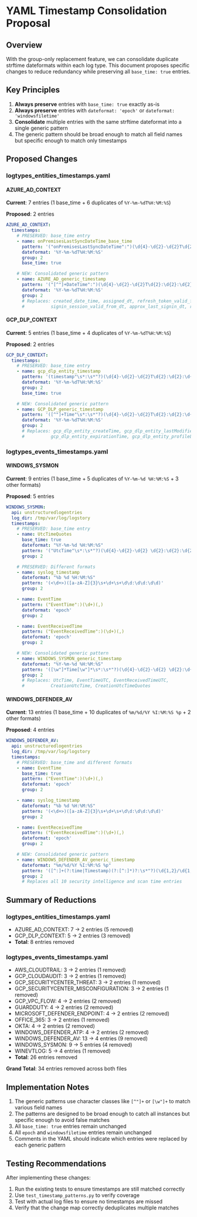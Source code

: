 # YAML Timestamp Consolidation Proposal

## Overview

With the group-only replacement feature, we can consolidate duplicate strftime dateformats within each log type.
This document proposes specific changes to reduce redundancy while preserving all `base_time: true` entries.

## Key Principles

1. **Always preserve** entries with `base_time: true` exactly as-is
2. **Always preserve** entries with `dateformat: 'epoch'` or `dateformat: 'windowsfiletime'`
3. **Consolidate** multiple entries with the same strftime dateformat into a single generic pattern
4. The generic pattern should be broad enough to match all field names but specific enough to match only timestamps

## Proposed Changes

### logtypes_entities_timestamps.yaml

#### AZURE_AD_CONTEXT

**Current**: 7 entries (1 base_time + 6 duplicates of `%Y-%m-%dT%H:%M:%S`)

**Proposed**: 2 entries

```yaml
AZURE_AD_CONTEXT:
  timestamps:
    # PRESERVED: base_time entry
    - name: onPremisesLastSyncDateTime_base_time
      pattern: '("onPremisesLastSyncDateTime":")(\d{4}-\d{2}-\d{2}T\d{2}:\d{2}:\d{2})(Z)'
      dateformat: '%Y-%m-%dT%H:%M:%S'
      group: 2
      base_time: true

    # NEW: Consolidated generic pattern
    - name: AZURE_AD_generic_timestamp
      pattern: '("[^"]+DateTime":")(\d{4}-\d{2}-\d{2}T\d{2}:\d{2}:\d{2})'
      dateformat: '%Y-%m-%dT%H:%M:%S'
      group: 2
      # Replaces: created_date_time, assigned_dt, refresh_token_valid_from_dt,
      #          signin_session_valid_from_dt, approx_last_signin_dt, registration_dt
```

#### GCP_DLP_CONTEXT

**Current**: 5 entries (1 base_time + 4 duplicates of `%Y-%m-%dT%H:%M:%S`)

**Proposed**: 2 entries

```yaml
GCP_DLP_CONTEXT:
  timestamps:
    # PRESERVED: base_time entry
    - name: gcp_dlp_entity_timestamp
      pattern: '(timestamp"\s*:\s*"?)(\d{4}-\d{2}-\d{2}T\d{2}:\d{2}:\d{2})(.\d+Z\s*|Z")'
      dateformat: '%Y-%m-%dT%H:%M:%S'
      group: 2
      base_time: true

    # NEW: Consolidated generic pattern
    - name: GCP_DLP_generic_timestamp
      pattern: '([^"]+Time"\s*:\s*"?)(\d{4}-\d{2}-\d{2}T\d{2}:\d{2}:\d{2})'
      dateformat: '%Y-%m-%dT%H:%M:%S'
      group: 2
      # Replaces: gcp_dlp_entity_createTime, gcp_dlp_entity_lastModifiedTime,
      #          gcp_dlp_entity_expirationTime, gcp_dlp_entity_profileLastGenerated
```

### logtypes_events_timestamps.yaml

#### WINDOWS_SYSMON

**Current**: 9 entries (1 base_time + 5 duplicates of `%Y-%m-%d %H:%M:%S` + 3 other formats)

**Proposed**: 5 entries

```yaml
WINDOWS_SYSMON:
  api: unstructuredlogentries
  log_dir: /tmp/var/log/logstory
  timestamps:
    # PRESERVED: base_time entry
    - name: UtcTimeQuotes
      base_time: true
      dateformat: "%Y-%m-%d %H:%M:%S"
      pattern: '("UtcTime"\s*:\s*"?)(\d{4}-\d{2}-\d{2} \d{2}:\d{2}:\d{2})'
      group: 2

    # PRESERVED: Different formats
    - name: syslog_timestamp
      dateformat: "%b %d %H:%M:%S"
      pattern: '(<\d+>)([a-zA-Z]{3}\s+\d+\s+\d\d:\d\d:\d\d)'
      group: 2

    - name: EventTime
      pattern: ("EventTime":)(\d+)(,)
      dateformat: 'epoch'
      group: 2

    - name: EventReceivedTime
      pattern: ("EventReceivedTime":)(\d+)(,)
      dateformat: 'epoch'
      group: 2

    # NEW: Consolidated generic pattern
    - name: WINDOWS_SYSMON_generic_timestamp
      dateformat: "%Y-%m-%d %H:%M:%S"
      pattern: '([\w"]*Time[\w"]*\s*:\s*"?)(\d{4}-\d{2}-\d{2} \d{2}:\d{2}:\d{2})'
      group: 2
      # Replaces: UtcTime, EventTimeUTC, EventReceivedTimeUTC,
      #          CreationUtcTime, CreationUtcTimeQuotes
```

#### WINDOWS_DEFENDER_AV

**Current**: 13 entries (1 base_time + 10 duplicates of `%m/%d/%Y %I:%M:%S %p` + 2 other formats)

**Proposed**: 4 entries

```yaml
WINDOWS_DEFENDER_AV:
  api: unstructuredlogentries
  log_dir: /tmp/var/log/logstory
  timestamps:
    # PRESERVED: base_time and different formats
    - name: EventTime
      base_time: true
      pattern: ("EventTime":)(\d+)(,)
      dateformat: 'epoch'
      group: 2

    - name: syslog_timestamp
      dateformat: "%b %d %H:%M:%S"
      pattern: '(<\d+>)([a-zA-Z]{3}\s+\d+\s+\d\d:\d\d:\d\d)'
      group: 2

    - name: EventReceivedTime
      pattern: ("EventReceivedTime":)(\d+)(,)
      dateformat: 'epoch'
      group: 2

    # NEW: Consolidated generic pattern
    - name: WINDOWS_DEFENDER_AV_generic_timestamp
      dateformat: "%m/%d/%Y %I:%M:%S %p"
      pattern: '([^:]+(?:time|Timestamp)(?:[^:]*)?:\s*"?)(\d{1,2}/\d{1,2}/\d{4} \d{1,2}:\d{2}:\d{2} [AP]M)'
      group: 2
      # Replaces all 10 security intelligence and scan time entries
```

## Summary of Reductions

### logtypes_entities_timestamps.yaml

- AZURE_AD_CONTEXT: 7 → 2 entries (5 removed)
- GCP_DLP_CONTEXT: 5 → 2 entries (3 removed)
- **Total**: 8 entries removed

### logtypes_events_timestamps.yaml

- AWS_CLOUDTRAIL: 3 → 2 entries (1 removed)
- GCP_CLOUDAUDIT: 3 → 2 entries (1 removed)
- GCP_SECURITYCENTER_THREAT: 3 → 2 entries (1 removed)
- GCP_SECURITYCENTER_MISCONFIGURATION: 3 → 2 entries (1 removed)
- GCP_VPC_FLOW: 4 → 2 entries (2 removed)
- GUARDDUTY: 4 → 2 entries (2 removed)
- MICROSOFT_DEFENDER_ENDPOINT: 4 → 2 entries (2 removed)
- OFFICE_365: 3 → 2 entries (1 removed)
- OKTA: 4 → 2 entries (2 removed)
- WINDOWS_DEFENDER_ATP: 4 → 2 entries (2 removed)
- WINDOWS_DEFENDER_AV: 13 → 4 entries (9 removed)
- WINDOWS_SYSMON: 9 → 5 entries (4 removed)
- WINEVTLOG: 5 → 4 entries (1 removed)
- **Total**: 26 entries removed

**Grand Total**: 34 entries removed across both files

## Implementation Notes

1. The generic patterns use character classes like `[^"]+` or `[\w"]+` to match various field names
2. The patterns are designed to be broad enough to catch all instances but specific enough to avoid false matches
3. All `base_time: true` entries remain unchanged
4. All `epoch` and `windowsfiletime` entries remain unchanged
5. Comments in the YAML should indicate which entries were replaced by each generic pattern

## Testing Recommendations

After implementing these changes:

1. Run the existing tests to ensure timestamps are still matched correctly
2. Use `test_timestamp_patterns.py` to verify coverage
3. Test with actual log files to ensure no timestamps are missed
4. Verify that the change map correctly deduplicates multiple matches
